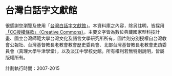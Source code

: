 # 台灣白話字文獻館

很感謝您瀏覽及使用「[台灣白話字文獻館](http://pojbh.lib.ntnu.edu.tw/script/news-p0.htm)」。本資料庫之內容，除另註明，皆採用[「CC授權條款」（Creative Commons）](http://creativecommons.org.tw/)。主要文字皆為數位典藏國家型科技計畫、國立台灣師範大學台灣文化及語言文學研究所所有，圖片則分別授權自台灣教會公報社、台灣基督教長老教會教會歷史委員會、北部台灣基督教長老教會史蹟委員會（真理大學牛津學堂），以及淡江中學校史館。所有權利若無特別說明，皆屬版權所有。

計劃執行時間：2007-2015
